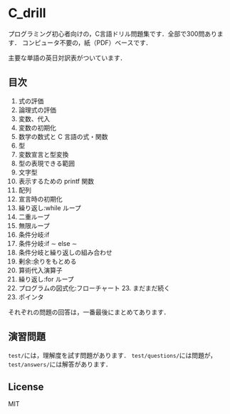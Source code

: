 # C_drill

プログラミング初心者向けの，C言語ドリル問題集です．全部で300問あります．
コンピュータ不要の，紙（PDF）ベースです．

主要な単語の英日対訳表がついています．

## 目次

1. 式の評価
2. 論理式の評価
3. 変数、代入
4. 変数の初期化
5. 数学の数式と C 言語の式・関数
6. 型
7. 変数宣言と型変換
8. 型の表現できる範囲
9. 文字型
10. 表示するための printf 関数
11. 配列
12. 宣言時の初期化
13. 繰り返し:while ループ
14. 二重ループ
15. 無限ループ
16. 条件分岐:if
17. 条件分岐:if ∼ else ∼
18. 条件分岐と繰り返しの組み合わせ
19. 剰余:余りをもとめる
20. 算術代入演算子
21. 繰り返し:for ループ
22. プログラムの図式化:フローチャート 23. まだまだ続く
24. ポインタ

それぞれの問題の回答は，一番最後にまとめてあります．

## 演習問題

`test/`には，理解度を試す問題があります．
`test/questions/`には問題が，
`test/answers/`には解答があります．

## License
MIT
